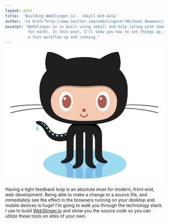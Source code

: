 ```yaml
---
layout: post
title:  'Building WebSlinger.io - Jekyll And Gulp'
author: '<a href="http://www.twitter.com/webslingerm">Michael Bowman</a>'
excerpt: "WebSlinger.io is built using Jekyll and Gulp (along with some plugins
          for each). In this post, I'll show you how to set things up and get
          a fast workflow up and running."
---
```


<div class="post-banner">
    <img src="/assets/2015-03-06-github-header.jpg" />
</div>

<p class="typl8-drop-cap">
Having a tight feedback loop is an absolute must for modern, front-end, web
development. Being able to make a change to a source file, and immediately
see the effect in the browsers running on your desktop and mobile devices is
huge! I'm going to walk you through the technology stack I use to build
<a href="http://webslinger.io">WebSlinger.io</a> and show you the source code so you can
utilize these tools on sites of your own.
</p>
